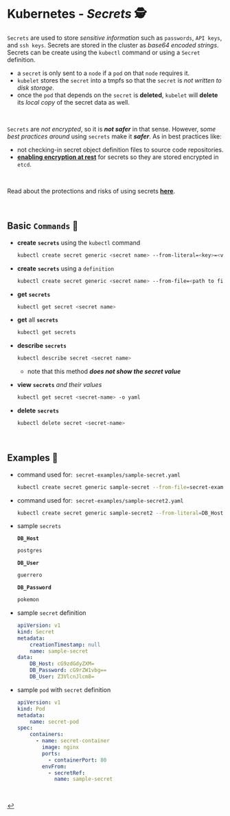 # **Kubernetes** - ***Secrets*** 🕵️

`Secrets` are used to store *sensitive information* such as `passwords`, `API keys`, and `ssh keys`. Secrets are stored in the cluster as *base64 encoded strings*. Secrets can be create using the `kubectl` command or using a `Secret` definition.

* a `secret` is only sent to a `node` if a `pod` on that `node` requires it.
* `kubelet` stores the `secret` into a tmpfs so that the `secret` is *not written to disk storage*.
* once the `pod` that depends on the `secret` is **deleted**, `kubelet` will **delete** its *local copy* of the secret data as well.

<br>

`Secrets` are *not encrypted*, so it is ***not safer*** in that sense. However, s*ome best practices around* using `secrets` make it ***safer***. As in best practices like:
* not checking-in secret object definition files to source code repositories.
* **[enabling encryption at rest](https://kubernetes.io/docs/tasks/administer-cluster/encrypt-data/)** for secrets so they are stored encrypted in `etcd`.

<br>

Read about the protections and risks of using secrets **[here](https://kubernetes.io/docs/concepts/configuration/secret/#protections)**.

<br>

## **Basic** `Commands` 📝

* **create** **`secrets`** using the `kubectl` command

    ```bash
    kubectl create secret generic <secret name> --from-literal=<key>=<value>
    ```

* **create** **`secrets`** using a `definition`

    ```bash
    kubectl create secret generic <secret name> --from-file=<path to file>
    ```

* **get** **`secrets`**

    ```bash
    kubectl get secret <secret name>
    ```

* **get** all **`secrets`**

    ```bash
    kubectl get secrets
    ```

* **describe** **`secrets`**

    ```bash
    kubectl describe secret <secret name>
    ```

  * note that this method ***does not show the secret value***


* **view** **`secrets`** *and their values*

    ```bash
    kubectl get secret <secret-name> -o yaml
    ```

* **delete** **`secrets`**

    ```bash
    kubectl delete secret <secret-name>
    ```

<br>

## **Examples** 🧩

* command used for:&nbsp; `secret-examples/sample-secret.yaml`

    ```bash
    kubectl create secret generic sample-secret --from-file=secret-examples/DB_Host --from-file=secret-examples/DB_User --from-file=secret-examples/DB_Password 
    ```

* command used for:&nbsp; `secret-examples/sample-secret2.yaml`

    ```bash
    kubectl create secret generic sample-secret2 --from-literal=DB_Host=postgres --from-literal=DB_User=guerrero --from-literal=DB_Password=pokemon
    ```

* sample `secrets`

    **`DB_Host`**

    ```bash
    postgres
    ```

    **`DB_User`**

    ```bash
    guerrero
    ```

    **`DB_Password`**

    ```bash
    pokemon
    ```

* sample `secret` definition

    ```yaml
    apiVersion: v1
    kind: Secret
    metadata:
        creationTimestamp: null
        name: sample-secret
    data:
        DB_Host: cG9zdGdyZXM=
        DB_Password: cG9rZW1vbg==
        DB_User: Z3VlcnJlcm8=
    ```

* sample `pod` with `secret` definition

    ```yaml
    apiVersion: v1
    kind: Pod
    metadata:
        name: secret-pod
    spec:
        containers:
          - name: secret-container
            image: nginx
            ports:
              - containerPort: 80
            envFrom:
              - secretRef:
                name: sample-secret
    ```

<br>

[↩️](../)
